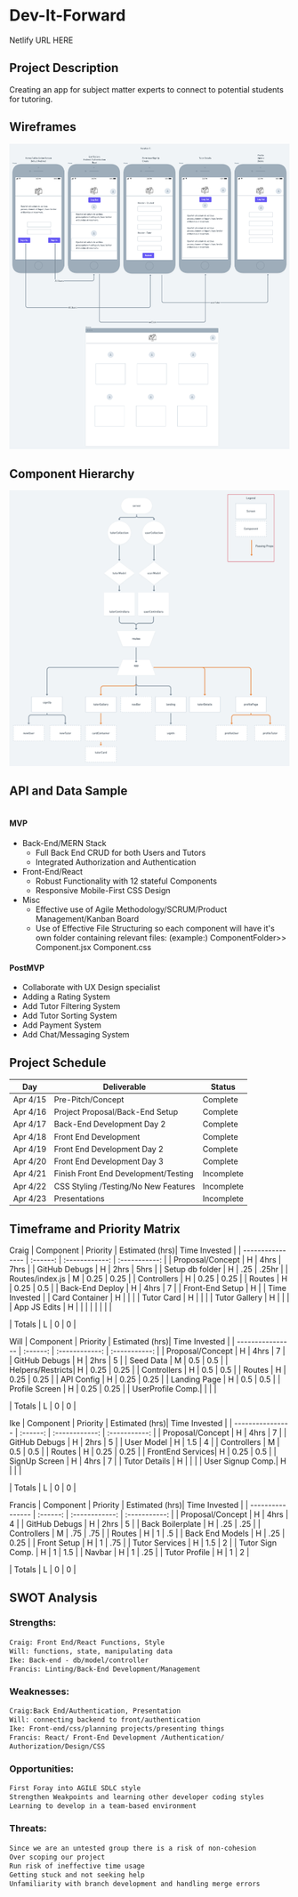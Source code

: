 # Dev-It-Forward

Netlify URL HERE

## Project Description

Creating an app for subject matter experts to connect to potential students for tutoring.

## Wireframes

![wireframe](https://github.com/foremanlb/Dev-It-Forward/blob/development/assets/PayitForward.png)

## Component Hierarchy

![hierarchy](https://github.com/foremanlb/Dev-It-Forward/blob/development/assets/PayitForward%20-%20Full-Stack%20Hierarchy.png)

## API and Data Sample

```

```

#### MVP

- Back-End/MERN Stack
  - Full Back End CRUD for both Users and Tutors
  - Integrated Authorization and Authentication
- Front-End/React
  - Robust Functionality with 12 stateful Components
  - Responsive Mobile-First CSS Design
- Misc
  - Effective use of Agile Methodology/SCRUM/Product Management/Kanban Board
  - Use of Effective File Structuring so each component will have it's own folder containing relevant files:
    (example:)
    ComponentFolder>>
    Component.jsx
    Component.css

#### PostMVP

- Collaborate with UX Design specialist
- Adding a Rating System
- Add Tutor Filtering System
- Add Tutor Sorting System
- Add Payment System
- Add Chat/Messaging System

## Project Schedule

| Day      | Deliverable                          | Status     |
| -------- | ------------------------------------ | ---------- |
| Apr 4/15 | Pre-Pitch/Concept                    | Complete   |
| Apr 4/16 | Project Proposal/Back-End Setup      | Complete   |
| Apr 4/17 | Back-End Development Day 2           | Complete   |
| Apr 4/18 | Front End Development                | Complete   |
| Apr 4/19 | Front End Development  Day 2         | Complete   |
| Apr 4/20 | Front End Development  Day 3         | Complete   |
| Apr 4/21 | Finish Front End Development/Testing | Incomplete |
| Apr 4/22 | CSS Styling /Testing/No New Features | Incomplete |
| Apr 4/23 | Presentations                        | Incomplete |

## Timeframe and Priority Matrix

Craig
| Component        | Priority | Estimated (hrs)| Time Invested |
| ---------------- | :------: | :------------: | :-----------: |
| Proposal/Concept |    H     |      4hrs      |      7hrs     |
| GitHub Debugs    |    H     |      2hrs      |      5hrs     |
| Setup db folder  |    H     |      .25       |      .25hr    |
| Routes/index.js  |    M     |      0.25      |      0.25     |
| Controllers      |    H     |      0.25      |      0.25     |
| Routes           |    H     |      0.25      |     0.5       |
| Back-End Deploy  |    H     |      4hrs      |       7       |
| Front-End Setup  |    H     |                | Time Invested |
| Card Container   |    H     |                |               |
| Tutor Card       |    H     |                |               |
| Tutor Gallery    |    H     |                |               |
| App JS Edits     |    H     |                |               |
|                  |          |                |               |


| Totals | L | 0 | 0 |

Will
| Component        | Priority | Estimated (hrs)| Time Invested |
| ---------------- | :------: | :------------: | :-----------: |
| Proposal/Concept |    H     |      4hrs      |       7       |
| GitHub Debugs    |    H     |      2hrs      |       5       |
| Seed Data        |    M     |      0.5       |      0.5      |
| Helpers/Restricts|    H     |      0.25      |      0.25     |
| Controllers      |    H     |      0.5       |      0.5      |
| Routes           |    H     |      0.25      |      0.25     |
| API Config       |    H     |      0.25      |      0.25     |
| Landing Page     |    H     |      0.5       |      0.5      |
| Profile Screen   |    H     |      0.25      |      0.25     |
| UserProfile Comp.|          |                |               |

| Totals | L | 0 | 0 |

Ike
| Component        | Priority | Estimated (hrs)| Time Invested |
| ---------------- | :------: | :------------: | :-----------: |
| Proposal/Concept |    H     |      4hrs      |       7       |
| GitHub Debugs    |    H     |      2hrs      |       5       |
| User Model       |    H     |      1.5       |       4       |
| Controllers      |    M     |      0.5       |      0.5      |
| Routes           |    H     |      0.25      |      0.25     |
| FrontEnd Services|    H     |      0.25      |     0.5       |
| SignUp Screen    |    H     |      4hrs      |       7       |
| Tutor Details    |    H     |                |               |
| User Signup Comp.|    H     |                |               |

| Totals | L | 0 | 0 |

Francis
| Component        | Priority | Estimated (hrs)| Time Invested |
| ---------------- | :------: | :------------: | :-----------: |
| Proposal/Concept |    H     |      4hrs      |       4       |
| GitHub Debugs    |    H     |      2hrs      |       5       |
| Back Boilerplate |    H     |      .25       |       .25     |
| Controllers      |    M     |      .75       |       .75     |
| Routes           |    H     |      1         |      .5       |
| Back End Models  |    H     |      .25       |     0.25      |
| Front Setup      |    H     |      1         |      .75      |
| Tutor Services   |    H     |      1.5       |       2       |
| Tutor Sign Comp. |    H     |      1         |      1.5      |
| Navbar           |    H     |      1         |      .25      |
| Tutor Profile    |    H     |      1         |       2       |

| Totals | L | 0 | 0 |


## SWOT Analysis

### Strengths:

    Craig: Front End/React Functions, Style
    Will: functions, state, manipulating data
    Ike: Back-end - db/model/controller
    Francis: Linting/Back-End Development/Management

### Weaknesses:

    Craig:Back End/Authentication, Presentation
    Will: connecting backend to front/authentication
    Ike: Front-end/css/planning projects/presenting things
    Francis: React/ Front-End Development /Authentication/ Authorization/Design/CSS

### Opportunities:

    First Foray into AGILE SDLC style
    Strengthen Weakpoints and learning other developer coding styles
    Learning to develop in a team-based environment

### Threats:

    Since we are an untested group there is a risk of non-cohesion
    Over scoping our project
    Run risk of ineffective time usage
    Getting stuck and not seeking help
    Unfamiliarity with branch development and handling merge errors
